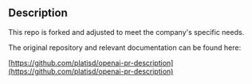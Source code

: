 ## Description
This repo is forked and adjusted to meet the company's specific needs.

The original repository and relevant documentation can be found here:

[https://github.com/platisd/openai-pr-description](https://github.com/platisd/openai-pr-description)
